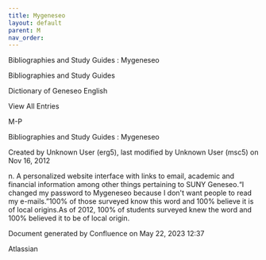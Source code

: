 ```yaml
---
title: Mygeneseo
layout: default
parent: M
nav_order:
---
```


Bibliographies and Study Guides : Mygeneseo

Bibliographies and Study Guides

Dictionary of Geneseo English

View All Entries

M-P

Bibliographies and Study Guides : Mygeneseo

Created by  Unknown User (erg5), last modified by  Unknown User (msc5) on Nov 16, 2012

n. A personalized website interface with links to email, academic and financial information among other things pertaining to SUNY Geneseo.“I changed my password to Mygeneseo because I don't want people to read my e-mails.”100% of those surveyed know this word and 100% believe it is of local origins.As of 2012, 100% of students surveyed knew the word and 100% believed it to be of local origin.

Document generated by Confluence on May 22, 2023 12:37

Atlassian
